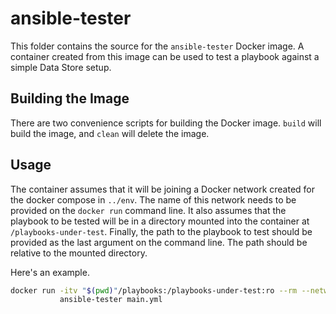 # ansible-tester

This folder contains the source for the `ansible-tester` Docker image. A
container created from this image can be used to test a playbook against a
simple Data Store setup.

## Building the Image

There are two convenience scripts for building the Docker image. `build` will
build the image, and `clean` will delete the image.

## Usage

The container assumes that it will be joining a Docker network created for the
docker compose in `../env`.  The name of this network needs to be provided on
the `docker run` command line. It also assumes that the playbook to be tested
will be in a directory mounted into the container at `/playbooks-under-test`.
Finally, the path to the playbook to test should be provided as the last
argument on the command line. The path should be relative to the mounted
directory.

Here's an example.

```bash
docker run -itv "$(pwd)"/playbooks:/playbooks-under-test:ro --rm --network env_default \
           ansible-tester main.yml
```
